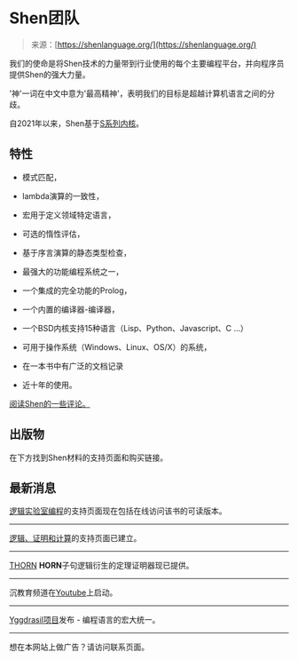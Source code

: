 <!--yml

类别：未分类

日期：2024-05-27 14:38:22

-->

# Shen团队

> 来源：[https://shenlanguage.org/](https://shenlanguage.org/)

我们的使命是将Shen技术的力量带到行业使用的每个主要编程平台，并向程序员提供Shen的强大力量。

'神'一词在中文中意为'最高精神'，表明我们的目标是超越计算机语言之间的分歧。

自2021年以来，Shen基于[S系列内核](https://shenlanguage.org/s-series.html)。

## 特性

+   模式匹配，

+   lambda演算的一致性，

+   宏用于定义领域特定语言，

+   可选的惰性评估，

+   基于序言演算的静态类型检查，

+   最强大的功能编程系统之一，

+   一个集成的完全功能的Prolog，

+   一个内置的编译器-编译器，

+   一个BSD内核支持15种语言（Lisp、Python、Javascript、C ...）

+   可用于操作系统（Windows、Linux、OS/X）的系统，

+   在一本书中有广泛的文档记录

+   近十年的使用。

[阅读Shen的一些评论。](https://shenlanguage.org/reviews.html)

## 出版物

在下方找到Shen材料的支持页面和购买链接。

## 最新消息

[逻辑实验室编程](https://shenlanguage.org/logiclab.html)的支持页面现在包括在线访问该书的可读版本。

______________________________

[逻辑、证明和计算](https://shenlanguage.org/lpc.html)的支持页面已建立。

______________________________

[THORN](https://shenlanguage.org/THORN.pdf) **HORN**子句逻辑衍生的定理证明器现已提供。

______________________________

沉教育频道在[Youtube](https://www.youtube.com/channel/UCZrMxRSqe0LITKewwhK2nvA/videos)上启动。

______________________________

[Yggdrasil项目](https://shenlanguage.org/yggdrasil.html)发布 - 编程语言的宏大统一。

______________________________

想在本网站上做广告？请访问联系页面。
